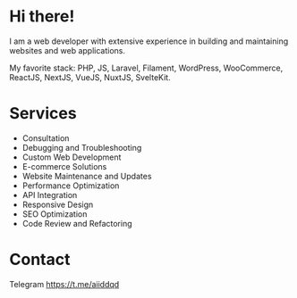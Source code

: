 # Hi there!
I am a web developer with extensive experience in building and maintaining websites and web applications.

My favorite stack: PHP, JS, Laravel, Filament, WordPress, WooCommerce, ReactJS, NextJS, VueJS, NuxtJS, SvelteKit.

# Services
- Consultation
- Debugging and Troubleshooting
- Custom Web Development
- E-commerce Solutions
- Website Maintenance and Updates
- Performance Optimization
- API Integration
- Responsive Design
- SEO Optimization
- Code Review and Refactoring


# Contact

Telegram https://t.me/aiiddqd
